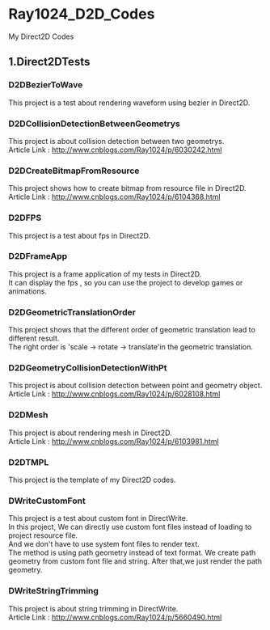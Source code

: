 # Ray1024_D2D_Codes
My Direct2D Codes

## 1.Direct2DTests

### D2DBezierToWave
This project is a test about rendering waveform using bezier in Direct2D.

### D2DCollisionDetectionBetweenGeometrys
This project is about collision detection between two geometrys.</br>
Article Link : http://www.cnblogs.com/Ray1024/p/6030242.html

### D2DCreateBitmapFromResource
This project shows how to create bitmap from resource file in Direct2D.</br>
Article Link : http://www.cnblogs.com/Ray1024/p/6104368.html

### D2DFPS
This project is a test about fps in Direct2D.

### D2DFrameApp
This project is a frame application of my tests in Direct2D.</br>
It can display the fps , so you can use the project to develop games or animations.

### D2DGeometricTranslationOrder
This project shows that the different order of geometric translation lead to different result.</br>
The right order is 'scale -> rotate -> translate'in the geometric translation.

### D2DGeometryCollisionDetectionWithPt
This project is about collision detection between point and geometry object.</br>
Article Link : http://www.cnblogs.com/Ray1024/p/6028108.html

### D2DMesh
This project is about rendering mesh in Direct2D.</br>
Article Link : http://www.cnblogs.com/Ray1024/p/6103981.html

### D2DTMPL
This project is the template of my Direct2D codes.

### DWriteCustomFont
This project is a test about custom font in DirectWrite.</br>
In this project, We can directly use custom font files instead of loading to project resource file.</br>
And we don't have to use system font files to render text.</br>
The method is using path geometry instead of text format. We create path geometry from custom font file and string. After that,we just render the path geometry.

### DWriteStringTrimming
This project is about string trimming in DirectWrite.</br>
Article Link : http://www.cnblogs.com/Ray1024/p/5660490.html
